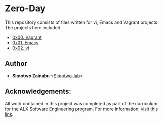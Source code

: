 # Zero-Day

This repository consists of files written for vi, Emacs and Vagrant projects. The projects here included:

* [0x00. Vagrant](./0x00-vagrant)
* [0x01. Emacs](./0x01-emacs)
* [0x02. vi](./0x02-vi)

## Author

* __Simotwo Zainabu__ <[Simotwo-lab](https://github.com/Simotwo-lab)>

## Acknowledgements:

All work contained in this project was completed as part of the curriculum for
the ALX Software Engineering program. For more information, visit
[this link](https://www.alxafrica.com/).
